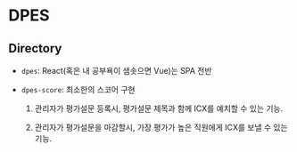 # DPES

## Directory

- `dpes`: React(혹은 내 공부욕이 샘솟으면 Vue)는 SPA 전반

- `dpes-score`: 최소한의 스코어 구현

    1. 관리자가 평가설문 등록시, 평가설문 제목과 함께 ICX를 예치할 수 있는 기능.

    2. 관리자가 평가설문을 마감할시, 가장 평가가 높은 직원에게 ICX를 보낼 수 있는 기능.
